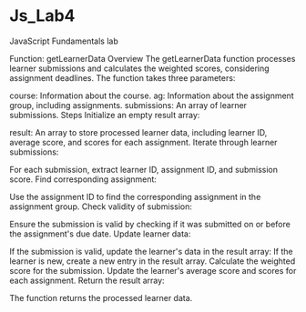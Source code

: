 # Js_Lab4
JavaScript Fundamentals lab 

Function: getLearnerData
Overview
The getLearnerData function processes learner submissions and calculates the weighted scores, considering assignment deadlines. The function takes three parameters:

course: Information about the course.
ag: Information about the assignment group, including assignments.
submissions: An array of learner submissions.
Steps
Initialize an empty result array:

result: An array to store processed learner data, including learner ID, average score, and scores for each assignment.
Iterate through learner submissions:

For each submission, extract learner ID, assignment ID, and submission score.
Find corresponding assignment:

Use the assignment ID to find the corresponding assignment in the assignment group.
Check validity of submission:

Ensure the submission is valid by checking if it was submitted on or before the assignment's due date.
Update learner data:

If the submission is valid, update the learner's data in the result array:
If the learner is new, create a new entry in the result array.
Calculate the weighted score for the submission.
Update the learner's average score and scores for each assignment.
Return the result array:

The function returns the processed learner data.
